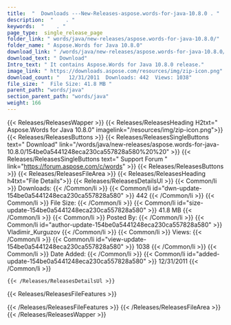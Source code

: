 ```yaml
---
title:  "  Downloads ---New-Releases-aspose.words-for-java-10.8.0 . " 
description:  "    . " 
keywords:  "    . " 
page_type:  single_release_page
folder_link: " words/java/new-releases/aspose.words-for-java-10.8.0/"
folder_name: " Aspose.Words for Java 10.8.0"
download_link: " /words/java/new-releases/aspose.words-for-java-10.8.0/154be0a5441248eca230ca557828a580"
download_text: " Download"
Intro_text: " It contains Aspose.Words for Java 10.8.0 release."
image_link: " https://downloads.aspose.com/resources/img/zip-icon.png"
download_count: "   12/31/2011  Downloads: 442  Views: 1038"
file_size: "  File Size: 41.8 MB "
parent_path: "words/java"
section_parent_path: "words/java"
weight: 166 
---
```


{{< Releases/ReleasesWapper >}}
  {{< Releases/ReleasesHeading H2txt=" Aspose.Words for Java 10.8.0" imagelink="/resources/img/zip-icon.png">}}
  {{< Releases/ReleasesButtons >}}
    {{< Releases/ReleasesSingleButtons text=" Download" link="/words/java/new-releases/aspose.words-for-java-10.8.0/154be0a5441248eca230ca557828a580%20%20" >}}
    {{< Releases/ReleasesSingleButtons text=" Support Forum " link="https://forum.aspose.com/c/words" >}}
  {{< Releases/ReleasesButtons >}}
  {{< Releases/ReleasesFileArea >}}
    {{< Releases/ReleasesHeading h4txt="File Details">}}
    {{< Releases/ReleasesDetailsUl >}}
            {{< Common/li  >}} Downloads: {{< /Common/li >}} 
      {{< Common/li id="dwn-update-154be0a5441248eca230ca557828a580" >}} 442 {{< /Common/li >}} 
      {{< Common/li  >}} File Size: {{< /Common/li >}} 
      {{< Common/li id="size-update-154be0a5441248eca230ca557828a580" >}} 41.8 MB {{< /Common/li >}} 
      {{< Common/li  >}} Posted By: {{< /Common/li >}} 
      {{< Common/li id="author-update-154be0a5441248eca230ca557828a580" >}} Vladimir_Kurguzov {{< /Common/li >}} 
      {{< Common/li  >}} Views: {{< /Common/li >}} 
      {{< Common/li id="view-update-154be0a5441248eca230ca557828a580" >}} 1038 {{< /Common/li >}} 
      {{< Common/li  >}} Date Added: {{< /Common/li >}} 
      {{< Common/li id="added-update-154be0a5441248eca230ca557828a580" >}} 12/31/2011 {{< /Common/li >}} 

    {{< /Releases/ReleasesDetailsUl >}}

  {{< Releases/ReleasesFileFeatures >}}
      
  {{< /Releases/ReleasesFileFeatures >}}
 {{< /Releases/ReleasesFileArea >}}
{{< /Releases/ReleasesWapper >}}


